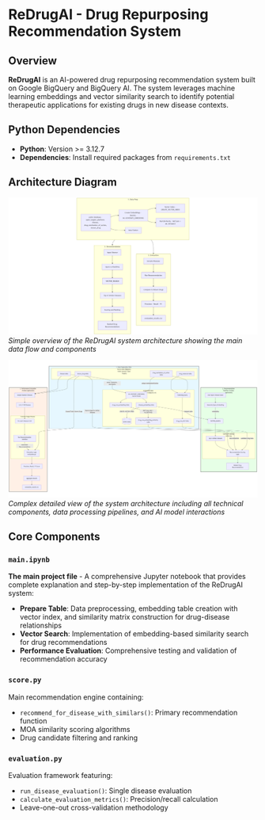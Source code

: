 # ReDrugAI - Drug Repurposing Recommendation System
## Overview

**ReDrugAI** is an AI-powered drug repurposing recommendation system built on Google BigQuery and BigQuery AI. The system leverages machine learning embeddings and vector similarity search to identify potential therapeutic applications for existing drugs in new disease contexts.

## Python Dependencies

- **Python**: Version >= 3.12.7
- **Dependencies**: Install required packages from `requirements.txt`

## Architecture Diagram 
![Simple Architectural Diagram](diagram-simple.png)
*Simple overview of the ReDrugAI system architecture showing the main data flow and components*

![Complex Architectural Diagram](diagram-complex.png)
*Complex detailed view of the system architecture including all technical components, data processing pipelines, and AI model interactions*

## Core Components
### `main.ipynb`
**The main project file** - A comprehensive Jupyter notebook that provides complete explanation and step-by-step implementation of the ReDrugAI system:
- **Prepare Table**: Data preprocessing, embedding table creation with vector index, and similarity matrix construction for drug-disease relationships
- **Vector Search**: Implementation of embedding-based similarity search for drug recommendations
- **Performance Evaluation**: Comprehensive testing and validation of recommendation accuracy

### `score.py`
Main recommendation engine containing:
- `recommend_for_disease_with_similars()`: Primary recommendation function
- MOA similarity scoring algorithms
- Drug candidate filtering and ranking

### `evaluation.py`
Evaluation framework featuring:
- `run_disease_evaluation()`: Single disease evaluation
- `calculate_evaluation_metrics()`: Precision/recall calculation
- Leave-one-out cross-validation methodology


